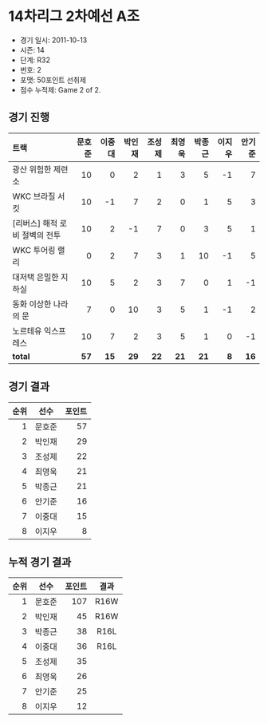 # 14차리그 2차예선 A조

- 경기 일시: 2011-10-13
- 시즌: 14
- 단계: R32
- 번호: 2
- 포맷: 50포인트 선취제
- 점수 누적제: Game 2 of 2.





## 경기 진행

| 트랙 | 문호준 | 이중대 | 박인재 | 조성제 | 최영욱 | 박종근 | 이지우 | 안기준 |
|:---|---:|---:|---:|---:|---:|---:|---:|---:|
| 광산 위험한 제련소 | 10 | 0 | 2 | 1 | 3 | 5 | -1 | 7 |
| WKC 브라질 서킷 | 10 | -1 | 7 | 2 | 0 | 1 | 5 | 3 |
| [리버스] 해적 로비 절벽의 전투 | 10 | 2 | -1 | 7 | 0 | 3 | 5 | 1 |
| WKC 투어링 랠리 | 0 | 2 | 7 | 3 | 1 | 10 | -1 | 5 |
| 대저택 은밀한 지하실 | 10 | 5 | 2 | 3 | 7 | 0 | 1 | -1 |
| 동화 이상한 나라의 문 | 7 | 0 | 10 | 3 | 5 | 1 | -1 | 2 |
| 노르테유 익스프레스 | 10 | 7 | 2 | 3 | 5 | 1 | 0 | -1 |
| __total__ | __57__ | __15__ | __29__ | __22__ | __21__ | __21__ | __8__ | __16__ |




## 경기 결과

| 순위 | 선수 | 포인트 |
|---:|:---:|---:|
| 1 | 문호준 | 57 |
| 2 | 박인재 | 29 |
| 3 | 조성제 | 22 |
| 4 | 최영욱 | 21 |
| 5 | 박종근 | 21 |
| 6 | 안기준 | 16 |
| 7 | 이중대 | 15 |
| 8 | 이지우 | 8 |

## 누적 경기 결과

| 순위 | 선수 | 포인트 | 결과 |
|---:|:---:|---:|:---:|
| 1 | 문호준 | 107 | R16W |
| 2 | 박인재 | 45 | R16W |
| 3 | 박종근 | 38 | R16L |
| 4 | 이중대 | 36 | R16L |
| 5 | 조성제 | 35 |  |
| 6 | 최영욱 | 26 |  |
| 7 | 안기준 | 25 |  |
| 8 | 이지우 | 12 |  |

